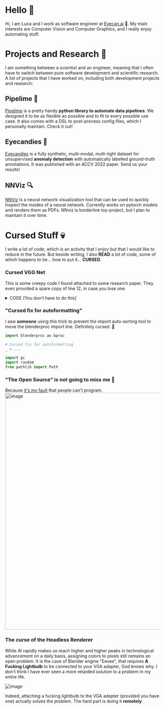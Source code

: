 # Hello 👋

Hi, I am Luca and I work as software engineer at [Eyecan.ai](https://eyecan.ai) :rocket:. 
My main interests are Computer Vision and Computer Graphics, and I really enjoy automating stuff.

# Projects and Research 🧪

I am something between a scientist and an engineer, meaning that I often have to switch between pure software development and scientific research. 
A list of projects that I have worked on, including both development projects and research:

## Pipelime 🍋

[Pipelime](https://github.com/eyecan-ai/pipelime-python.git) is a pretty handy **python library to automate data pipelines**. We designed it to be
as flexible as possible and to fit to every possible use case. It also comes with a DSL to post-process config files, which I personally maintain. Check it out!

## Eyecandies 🍬

[Eyecandies](https://eyecan-ai.github.io/eyecandies) is a fully synthetic, multi-modal, multi-light dataset for unsupervised **anomaly detection** with automatically labelled ground-truth annotations. It was published with an ACCV 2022 paper. Send us your results!

## NNViz 🔍

[NNViz](https://github.com/lucabonfiglioli/nnviz) is a neural network visualization tool that can be used to quickly inspect the insides of a neural network. Currently works on pytorch models and renders them as PDFs. NNviz is borderline toy-project, but I plan to maintain it over time. 

# Cursed Stuff :skull:

I write a lot of code, which is an activity that I enjoy but that I would like to reduce in the future. But beside writing, I also **READ** a lot of code, some of which happens to be... how to put it... **CURSED**.

### Cursed VGG Net

This is some creepy code I found attached to some research paper. They even provided a spare copy of line 12, in case you lose one.

<details markdown="1"> 
   <summary>CODE [You don't have to do this]</summary>
   
```python
class vggNet(nn.Module):
    def __init__(self, pretrained=True):
        super(vggNet, self).__init__()
        self.net = models.vgg16(pretrained=True).features.eval()

    def forward(self, x):


        out = []
        for i in range(len(self.net)):
            #x = self.net[i](x)
            x = self.net[i](x)
            #if i in [3, 8, 15, 22, 29]:
            #if i in [15]: #提取1，1/2，1/4的特征图
            if i in [8,15,22]: #提取1,1/2,1/4,1/8,1/16
                # print(self.net[i])
                out.append(x)
        return out
```

</details>

### "Cursed fix for autoformatting"

I saw **someone** using this trick to prevent the import auto-sorting tool to move the blenderproc import line.
Definitely cursed. 👀

```python
import blenderproc as bproc

# Cursed fix for autoformatting
_ = ...

import gc
import random
from pathlib import Path
```

</details>

### "The Open Source" is not going to miss me 🤡

Because [it's my fault](https://github.com/Textualize/rich/issues/2712) that people can't program.
<img width="770" alt="image" src="https://user-images.githubusercontent.com/6567253/220726726-85e3b2a1-7937-4f6b-bbb8-22db256c504c.png">

### The curse of the Headless Renderer

While AI rapidly makes us reach higher and higher peaks in technological advancement on a daily basis, assigning colors to pixels still remains an open problem. 
It is the case of Blender engine "Eevee", that requires **A Fucking Lightbulb** to be connected to your VGA adapter, God knows why. I don't think I have ever 
seen a more retarded solution to a problem in my entire life.

![image](https://github.com/LucaBonfiglioli/LucaBonfiglioli/assets/6567253/e56469d2-16e3-4997-a841-a13b2ce4c094)

Indeed, attaching a fucking lightbulb to the VGA adapter (provided you have one) actually solves the problem. The hard part is doing it **remotely**.
